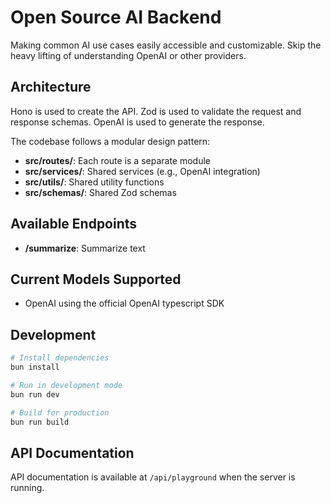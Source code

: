 # Open Source AI Backend

Making common AI use cases easily accessible and customizable. Skip the heavy lifting of understanding OpenAI or other providers.

## Architecture

Hono is used to create the API.
Zod is used to validate the request and response schemas.
OpenAI is used to generate the response.

The codebase follows a modular design pattern:

- **src/routes/**: Each route is a separate module
- **src/services/**: Shared services (e.g., OpenAI integration)  
- **src/utils/**: Shared utility functions
- **src/schemas/**: Shared Zod schemas

## Available Endpoints

- **/summarize**: Summarize text

## Current Models Supported

- OpenAI using the official OpenAI typescript SDK

## Development

```bash
# Install dependencies
bun install

# Run in development mode
bun run dev

# Build for production
bun run build
```

## API Documentation

API documentation is available at `/api/playground` when the server is running.
